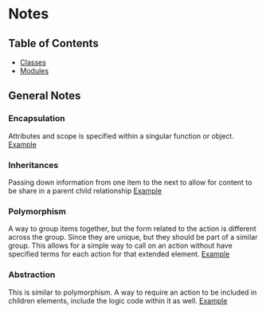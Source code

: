 # Notes

## Table of Contents

- [Classes](./Classes.md)
- [Modules](./Modules.md)

## General Notes

### Encapsulation

Attributes and scope is specified within a singular function or object. [Example](../Examples/Classes/encap_inher_poly_abst.py)

### Inheritances

Passing down information from one item to the next to allow for content to be share in a parent child relationship [Example](../Examples/Classes/encap_inher_poly_abst.py)

### Polymorphism

A way to group items together, but the form related to the action is different across the group. Since they are unique, but they should be part of a similar group. This allows for a simple way to call on an action without have specified terms for each action for that extended element. [Example](../Examples/Classes/encap_inher_poly_abst.py)

### Abstraction

This is similar to polymorphism. A way to require an action to be included in children elements, include the logic code within it as well. [Example](../Examples/Classes/encap_inher_poly_abst.py)
